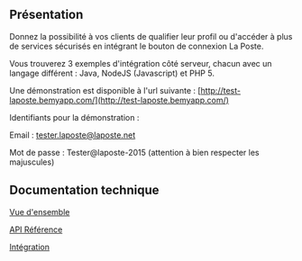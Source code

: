 ## Présentation

Donnez la possibilité à vos clients de qualifier leur profil ou d'accéder à plus de services sécurisés en intégrant le bouton de connexion La Poste.

Vous trouverez 3 exemples d'intégration côté serveur, chacun avec un langage différent : Java, NodeJS (Javascript) et PHP 5.

Une démonstration est disponible à l'url suivante : [http://test-laposte.bemyapp.com/](http://test-laposte.bemyapp.com/)

Identifiants pour la démonstration :

Email : tester.laposte@laposte.net

Mot de passe : Tester@laposte-2015 (attention à bien respecter les majuscules)

## Documentation technique

[Vue d'ensemble ](https://developpeurs.idn.laposte.fr/documentation/api)

[API Référence](https://developpeurs.idn.laposte.fr/documentation/overview)

[Intégration](https://developpeurs.idn.laposte.fr/documentation/integration)


